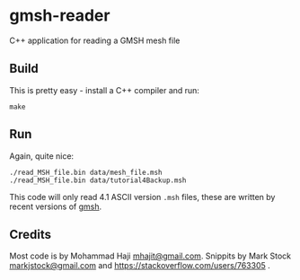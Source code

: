# gmsh-reader
C++ application for reading a GMSH mesh file

## Build
This is pretty easy - install a C++ compiler and run:

    make

## Run
Again, quite nice:

    ./read_MSH_file.bin data/mesh_file.msh
    ./read_MSH_file.bin data/tutorial4Backup.msh

This code will only read 4.1 ASCII version `.msh` files, these are written by recent versions of [gmsh](https://gmsh.info/).

## Credits
Most code is by Mohammad Haji <mhajit@gmail.com>. Snippits by Mark Stock <markjstock@gmail.com> and https://stackoverflow.com/users/763305 .
